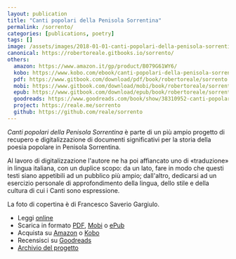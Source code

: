 ```yaml
---
layout: publication
title: "Canti popolari della Penisola Sorrentina"
permalink: /sorrento/
categories: [publications, poetry]
tags: []
image: /assets/images/2018-01-01-canti-popolari-della-penisola-sorrentina.jpg
canonical: https://robertoreale.gitbooks.io/sorrento/
others:
  amazon: https://www.amazon.it/gp/product/B079G61WY6/
  kobo: https://www.kobo.com/ebook/canti-popolari-della-penisola-sorrentina
  pdf: https://www.gitbook.com/download/pdf/book/robertoreale/sorrento
  mobi: https://www.gitbook.com/download/mobi/book/robertoreale/sorrento
  epub: https://www.gitbook.com/download/epub/book/robertoreale/sorrento
  goodreads: https://www.goodreads.com/book/show/38310952-canti-popolari-della-penisola-sorrentina
  project: https://reale.me/sorrento
  github: https://github.com/reale/sorrento
---
```


_Canti popolari della Penisola Sorrentina_ è parte di un più ampio progetto di recupero e digitalizzazione di documenti significativi per la storia della poesia popolare in Penisola Sorrentina.

Al lavoro di digitalizzazione l'autore ne ha poi affiancato uno di «traduzione» in lingua italiana, con un duplice scopo: da un lato, fare in modo che questi testi siano appetibili ad un pubblico più ampio; dall'altro, dedicarsi ad un esercizio personale di approfondimento della lingua, dello stile e della cultura di cui i Canti sono espressione.

La foto di copertina è di Francesco Saverio Gargiulo.

<ul>
  <li>Leggi <a href="https://reale.gitbooks.io/sorrento/">online</a></li>
  <li>Scarica in formato <a href="https://www.gitbook.com/download/pdf/book/reale/sorrento">PDF</a>, <a href="https://www.gitbook.com/download/mobi/book/reale/sorrento">Mobi</a> o <a href="https://www.gitbook.com/download/epub/book/reale/sorrento">ePub</a></li>
  <li>Acquista su <a href="https://www.amazon.it/gp/product/B079G61WY6/">Amazon</a> o <a href="https://www.kobo.com/ebook/canti-popolari-della-penisola-sorrentina">Kobo</a></li>
  <li>Recensisci su <a href="https://www.goodreads.com/book/show/38310952-canti-popolari-della-penisola-sorrentina">Goodreads</a></li>
  <li><a href="https://github.com/reale/sorrento">Archivio del progetto</a></li>
</ul>
